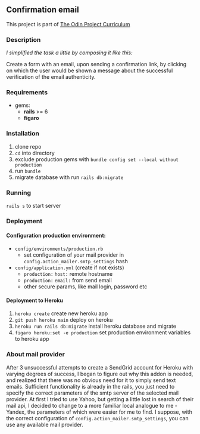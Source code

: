 ## Confirmation email
This project is part of [The Odin Project Curriculum](https://www.theodinproject.com/paths/full-stack-ruby-on-rails/courses/ruby-on-rails/lessons/sending-confirmation-emails)

### Description

_I simplified the task a little by composing it like this:_  

Create a form with an email, upon sending a confirmation link, by clicking on which the user would be shown a message about the successful verification of the email authenticity.

### Requirements
* gems:
    * **rails** >= 6
    * **figaro**

### Installation
1. clone repo
1. `cd` into directory
1. exclude production gems with `bundle config set --local without production`
1. run `bundle`
1. migrate database with run `rails db:migrate`

### Running
 `rails s` to start server

### Deployment

#### Configuration production environment:
  * `config/environments/production.rb`
    * set configuration of your mail provider in `config.action_mailer.smtp_settings` hash
  * `config/application.yml` (create if not exists)
    * `production:` `host:` remote hostname
    * `production:` `email:` from send email
    * other secure params, like mail login, password etc
    
#### Deployment to Heroku
  1. `heroku create` create new heroku app
  2. `git push heroku main` deploy on heroku
  3. `heroku run rails db:migrate` install heroku database and migrate
  4. `figaro heroku:set -e production` set production environment variables to heroku app

### About mail provider

After 3 unsuccessful attempts to create a SendGrid account for Heroku with varying degrees of success, 
I began to figure out why this addon is needed, and realized that there was no obvious need for it to 
simply send text emails. Sufficient functionality is already in the rails, you just need to specify 
the correct parameters of the smtp server of the selected mail provider. At first I tried to use Yahoo, 
but getting a little lost in search of their mail api, I decided to change to a more familiar local analogue 
to me - Yandex, the parameters of which were easier for me to find. I suppose, with the correct configuration 
of `config.action_mailer.smtp_settings`, you can use any available mail provider. 